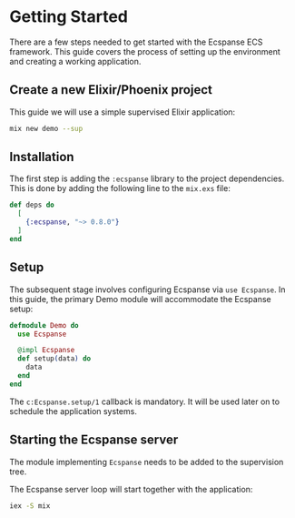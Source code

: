 # Getting Started

There are a few steps needed to get started with the Ecspanse ECS framework. This guide covers the process of setting up the environment and creating a working application.

## Create a new Elixir/Phoenix project

This guide we will use a simple supervised Elixir application:

```bash
mix new demo --sup
```

## Installation

The first step is adding the `:ecspanse` library to the project dependencies. This is done by adding the following line to the `mix.exs` file:

```elixir
def deps do
  [
    {:ecspanse, "~> 0.8.0"}
  ]
end
```

## Setup

The subsequent stage involves configuring Ecspanse via `use Ecspanse`. In this guide, the primary Demo module will accommodate the Ecspanse setup:

```elixir
defmodule Demo do
  use Ecspanse

  @impl Ecspanse
  def setup(data) do
    data
  end
end
```

The `c:Ecspanse.setup/1` callback is mandatory. It will be used later on to schedule the application systems.

## Starting the Ecspanse server

The module implementing `Ecspanse` needs to be added to the supervision tree.

The Ecspanse server loop will start together with the application:

```bash
iex -S mix
```

